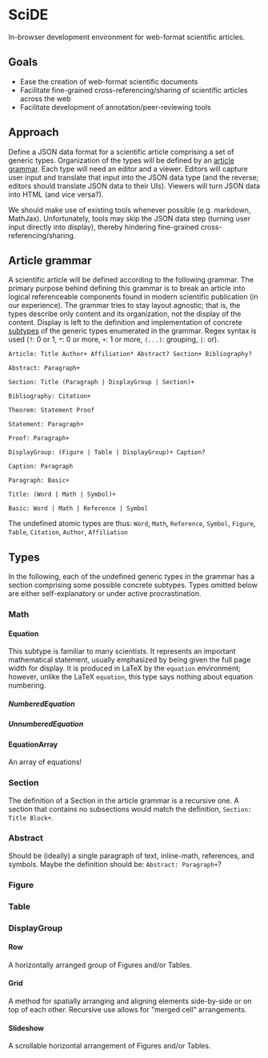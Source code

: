 # SciDE

In-browser development environment for web-format scientific articles.

## Goals

* Ease the creation of web-format scientific documents
* Facilitate fine-grained cross-referencing/sharing of scientific articles across the web
* Facilitate development of annotation/peer-reviewing tools

## Approach

Define a JSON data format for a scientific article comprising a set of generic
types.
Organization of the types will be defined by an
[article grammar](https://github.com/bauerca/scide#article-grammar).
Each type will need an editor and a viewer. Editors will capture
user input and translate that input into
the JSON data type (and the reverse; editors should translate JSON data to their UIs).
Viewers will turn JSON data into HTML (and vice versa?).

We should make use of existing tools whenever possible (e.g. markdown, MathJax).
Unfortunately, tools may skip the JSON data step (turning user input directly into
display), thereby hindering fine-grained cross-referencing/sharing.

## Article grammar

A scientific article will be defined according to the following grammar. The primary purpose
behind defining this grammar is to break an article into logical referenceable
components found in modern scientific publication (in our experience). The grammar tries to stay
layout agnostic; that is, the types describe only content and its organization, not the display
of the content.
Display is left to the definition and implementation of concrete
[subtypes](https://github.com/bauerca/scide#types) of the generic
types enumerated in the grammar.
Regex syntax is used (`?`: 0 or 1, `*`: 0 or more, `+`: 1 or more,
`(...)`: grouping, `|`: or).

```
Article: Title Author+ Affiliation* Abstract? Section+ Bibliography?

Abstract: Paragraph+

Section: Title (Paragraph | DisplayGroup | Section)+

Bibliography: Citation+

Theorem: Statement Proof

Statement: Paragraph+

Proof: Paragraph+

DisplayGroup: (Figure | Table | DisplayGroup)+ Caption?

Caption: Paragraph

Paragraph: Basic+

Title: (Word | Math | Symbol)+

Basic: Word | Math | Reference | Symbol
```

The undefined atomic types are thus:
`Word`, `Math`, `Reference`, `Symbol`, `Figure`, `Table`,
`Citation`, `Author`, `Affiliation`

## Types

In the following, each of the undefined generic types in the grammar has a section
comprising some possible concrete subtypes. 
Types omitted below are either self-explanatory or under active procrastination.

### Math

#### Equation

This subtype is familiar to many scientists. It represents an important mathematical
statement, usually emphasized by being given the full page width for display. It is
produced in LaTeX by the `equation` environment; however, unlike the LaTeX
`equation`, this type says nothing about equation numbering.

##### NumberedEquation

##### UnnumberedEquation

#### EquationArray

An array of equations!


### Section

The definition of a Section in the article grammar is a recursive one. A section that
contains no subsections would match the definition, `Section: Title Block+`.

### Abstract

Should be (ideally) a single paragraph of text, inline-math, references, and symbols.
Maybe the definition should be: `Abstract: Paragraph+`?

### Figure

### Table

### DisplayGroup

#### Row

A horizontally arranged group of Figures and/or Tables.

#### Grid

A method for spatially arranging and aligning elements side-by-side or on top of each other. 
Recursive use allows for "merged cell" arrangements.

#### Slideshow

A scrollable horizontal arrangement of Figures and/or Tables.
